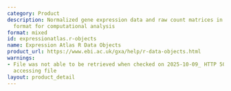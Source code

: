 ```yaml
---
category: Product
description: Normalized gene expression data and raw count matrices in R data object
  format for computational analysis
format: mixed
id: expressionatlas.r-objects
name: Expression Atlas R Data Objects
product_url: https://www.ebi.ac.uk/gxa/help/r-data-objects.html
warnings:
- File was not able to be retrieved when checked on 2025-10-09_ HTTP 500 error when
  accessing file
layout: product_detail
---
```

